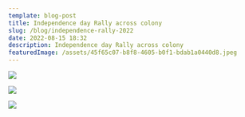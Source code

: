 ```yaml
---
template: blog-post
title: Independence day Rally across colony
slug: /blog/independence-rally-2022
date: 2022-08-15 18:32
description: Independence day Rally across colony
featuredImage: /assets/45f65c07-b8f8-4605-b0f1-bdab1a0440d8.jpeg
---
```

![](/assets/efd234ee-fdf3-434f-bb8c-0ad1d01f3097.jpeg)

![](/assets/79b70b3b-930f-4ff3-8c10-98f81ba549ac.jpeg)

![](/assets/79be4088-d6e8-41e4-9770-c3ee0b767fea.jpeg)